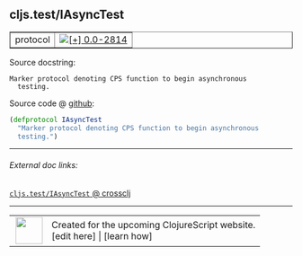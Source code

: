 ## cljs.test/IAsyncTest



 <table border="1">
<tr>
<td>protocol</td>
<td><a href="https://github.com/cljsinfo/cljs-api-docs/tree/0.0-2814"><img valign="middle" alt="[+] 0.0-2814" title="Added in 0.0-2814" src="https://img.shields.io/badge/+-0.0--2814-lightgrey.svg"></a> </td>
</tr>
</table>







Source docstring:

```
Marker protocol denoting CPS function to begin asynchronous
  testing.
```


Source code @ [github](https://github.com/clojure/clojurescript/blob/r3058/src/cljs/cljs/test.cljs#L399-L401):

```clj
(defprotocol IAsyncTest
  "Marker protocol denoting CPS function to begin asynchronous
  testing.")
```

<!--
Repo - tag - source tree - lines:

 <pre>
clojurescript @ r3058
└── src
    └── cljs
        └── cljs
            └── <ins>[test.cljs:399-401](https://github.com/clojure/clojurescript/blob/r3058/src/cljs/cljs/test.cljs#L399-L401)</ins>
</pre>

-->

---



###### External doc links:

[`cljs.test/IAsyncTest` @ crossclj](http://crossclj.info/fun/cljs.test.cljs/IAsyncTest.html)<br>

---

 <table>
<tr><td>
<img valign="middle" align="right" width="48px" src="http://i.imgur.com/Hi20huC.png">
</td><td>
Created for the upcoming ClojureScript website.<br>
[edit here] | [learn how]
</td></tr></table>

[edit here]:https://github.com/cljsinfo/cljs-api-docs/blob/master/cljsdoc/cljs.test/IAsyncTest.cljsdoc
[learn how]:https://github.com/cljsinfo/cljs-api-docs/wiki/cljsdoc-files

<!--

This information was too distracting to show to readers, but I'll leave it
commented here since it is helpful to:

- pretty-print the data used to generate this document
- and show how to retrieve that data



The API data for this symbol:

```clj
{:ns "cljs.test",
 :name "IAsyncTest",
 :type "protocol",
 :full-name-encode "cljs.test/IAsyncTest",
 :source {:code "(defprotocol IAsyncTest\n  \"Marker protocol denoting CPS function to begin asynchronous\n  testing.\")",
          :title "Source code",
          :repo "clojurescript",
          :tag "r3058",
          :filename "src/cljs/cljs/test.cljs",
          :lines [399 401]},
 :full-name "cljs.test/IAsyncTest",
 :docstring "Marker protocol denoting CPS function to begin asynchronous\n  testing.",
 :history [["+" "0.0-2814"]]}

```

Retrieve the API data for this symbol:

```clj
;; from Clojure REPL
(require '[clojure.edn :as edn])
(-> (slurp "https://raw.githubusercontent.com/cljsinfo/cljs-api-docs/catalog/cljs-api.edn")
    (edn/read-string)
    (get-in [:symbols "cljs.test/IAsyncTest"]))
```

-->
